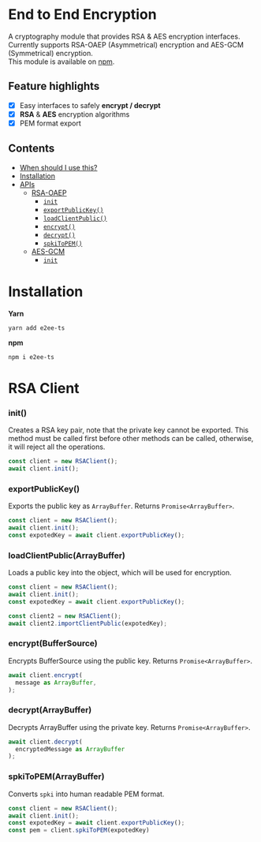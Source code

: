 # End to End Encryption
A cryptography module that provides RSA & AES encryption interfaces.  
Currently supports RSA-OAEP (Asymmetrical) encryption and AES-GCM (Symmetrical) encryption.   
This module is available on [npm](https://www.npmjs.com/package/e2ee-ts?activeTab=readme).

## Feature highlights

- [x] Easy interfaces to safely **encrypt / decrypt**
- [x] **RSA** & **AES** encryption algorithms
- [x] PEM format export

## Contents

*   [When should I use this?](#when-should-i-use-this)
*   [Installation](#installation)
*   [APIs](#apis)
    *   [RSA-OAEP](#rsa-client)
        *   [`init`](#rsa-init)
        *   [`exportPublicKey()`](#rsa-export-public-key)
        *   [`loadClientPublic()`](#rsa-load-client-public)
        *   [`encrypt()`](#rsa-encrypt)
        *   [`decrypt()`](#rsa-decrypt)
        *   [`spkiToPEM()`](#rsa-spkitopem)
    *   [AES-GCM](#aes)
        *   [`init`](#aes-init)

# Installation 
**Yarn** 
```
yarn add e2ee-ts
```

**npm**
```
npm i e2ee-ts
```

# RSA Client

### <p id="rsa-init">init()</p>
Creates a RSA key pair, note that the private key cannot be exported. This method must be called first before other methods can be called, otherwise, it will reject all the operations. 
```js
const client = new RSAClient();
await client.init();
```

### <p id="rsa-export-public-key">exportPublicKey()<p>
Exports the public key as `ArrayBuffer`. Returns `Promise<ArrayBuffer>`.
```js
const client = new RSAClient();
await client.init();
const expotedKey = await client.exportPublicKey();
```

### <p id="rsa-load-client-public">loadClientPublic(ArrayBuffer)</p>
Loads a public key into the object, which will be used for encryption.
```js
const client = new RSAClient();
await client.init();
const expotedKey = await client.exportPublicKey();

const client2 = new RSAClient();
await client2.importClientPublic(expotedKey);

```

### <p id="rsa-encrypt">encrypt(BufferSource)</p>
Encrypts BufferSource using the public key. Returns `Promise<ArrayBuffer>`.
```js
await client.encrypt(
  message as ArrayBuffer,
);
```

### <p id="rsa-decrypt">decrypt(ArrayBuffer)</p>
Decrypts ArrayBuffer using the private key. Returns `Promise<ArrayBuffer>`.
```js
await client.decrypt(
  encryptedMessage as ArrayBuffer
);
```

### <p id="rsa-spkitopem">spkiToPEM(ArrayBuffer)</p>
Converts `spki` into human readable PEM format. 
```js
const client = new RSAClient();
await client.init();
const expotedKey = await client.exportPublicKey();
const pem = client.spkiToPEM(expotedKey)

```


